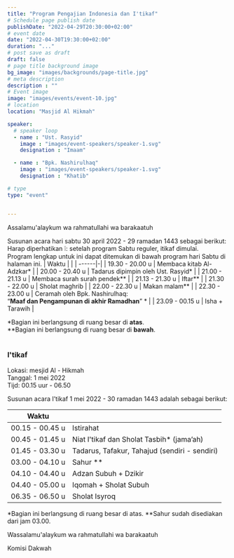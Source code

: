 ```yaml
---
title: "Program Pengajian Indonesia dan I'tikaf"
# Schedule page publish date
publishDate: "2022-04-29T20:30:00+02:00"
# event date
date: "2022-04-30T19:30:00+02:00"
duration: "..."
# post save as draft
draft: false
# page title background image
bg_image: "images/backgrounds/page-title.jpg"
# meta description
description : ""
# Event image
image: "images/events/event-10.jpg"
# location
location: "Masjid Al Hikmah"

speaker:
  # speaker loop
  - name : "Ust. Rasyid"
    image : "images/event-speakers/speaker-1.svg"
    designation : "Imaam"

  - name : "Bpk. Nashirulhaq"
    image : "images/event-speakers/speaker-1.svg"
    designation : "Khatib"

# type
type: "event"


---
```


Assalamu'alaykum wa rahmatullahi wa barakaatuh

Susunan acara hari sabtu 30 april 2022 - 29 ramadan 1443 sebagai berikut:<br/>
Harap diperhatikan ❕: setelah program Sabtu reguler, itikaf dimulai.<br/>
Program lengkap untuk ini dapat ditemukan di bawah program hari Sabtu di halaman ini.
| Waktu | |
| ------|-|
| 19.30 - 20.00 u | Membaca kitab Al-Adzkar* |
| 20.00 - 20.40 u | Tadarus dipimpin oleh Ust. Rasyid* |
| 21.00 - 21.13 u | Membaca surah surah pendek** |
| 21.13 - 21.30 u | Iftar** |
| 21.30 - 22.00 u | Sholat maghrib |
| 22.00 - 22.30 u | Makan malam** |
| 22.30 - 23.00 u | Ceramah oleh Bpk. Nashirulhaq:<br/> “**Maaf dan Pengampunan di akhir Ramadhan**” * |
| 23.09 - 00.15 u | Isha + Tarawih |



*Bagian ini berlangsung di ruang besar di **atas**.<br/>
**Bagian ini berlangsung di ruang besar di **bawah**.
<br/>
<br/>


### I'tikaf

Lokasi: mesjid Al - Hikmah<br/>
Tanggal: 1 mei 2022<br/>
Tijd: 00.15 uur - 06.50 <br/>


Susunan acara I’tikaf 1 mei  2022 - 30 ramadan 1443 adalah sebagai berikut: 


| Waktu | |
|------|-|
| 00.15 - 00.45 u | Istirahat  |
| 00.45 - 01.45 u | Niat I'tikaf dan Sholat Tasbih* (jama’ah) |
| 01.45 - 03.30 u | Tadarus, Tafakur, Tahajud (sendiri - sendiri) |
| 03.00 - 04.10 u | Sahur ** |
| 04.10 - 04.40 u | Adzan Subuh + Dzikir |
| 04.40 - 05.00 u | Iqomah + Sholat Subuh | 
| 06.35 - 06.50 u | Sholat Isyroq  |

*Bagian ini berlangsung di ruang besar di atas.
**Sahur sudah disediakan dari jam 03.00.


Wassalamu'alaykum wa rahmatullahi wa barakaatuh

Komisi Dakwah